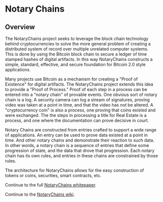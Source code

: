 Notary Chains
=============

Overview
--------

The NotaryChains project seeks to leverage the block chain technology behind cryptocurrencies to solve the more general problem of creating a distributed system of record over multiple unrelated computer systems.  This is done by using the Bitcoin block chain to secure a ledger of time stamped hashes of digital artifacts.  In this way NotaryChains constructs a simple, standard, effective, and secure foundation for Bitcoin 2.0 style applications.  

Many projects use Bitcoin as a mechanism for creating a "Proof of Existence" for digital artifacts.  The NotaryChains project extends this idea to provide a "Proof of Process."  Proof of each step in a process can be entered into a "notary chain" of provable events.  One obvious sort of notary chain is a log.  A security camera can log a stream of signatures, proving video was taken at a point in time, and that the video has not be altered.  A "cryptocurrency coin" is also a process, one proving that coins existed and were exchanged.  The the steps in processing a title for Real Estate is a process, and one where the documentation can prove decisive in court.  

Notary Chains are constructed from entries crafted to support a wide range of applications.  An entry can be used to prove data existed at a point in time.  And other notary chains and demonstrate their reaction to such data.  In other words, a notary chain is a sequence of entries that define some progression of state, and the data that drove that progression.  Each notary chain has its own rules, and entries in these chains are constrained by those rules.  

The architecture for NotaryChains allows for the easy construction of tokens or coins, securities, smart contracts, etc.

Continue to the full [NotaryChains whitepaper](https://github.com/NotaryChains/NotaryChainDocs/blob/master/whitepaper.md).  

Continue to the [NotaryChains wiki](https://github.com/NotaryChains/NotaryChainDocs/wiki).
